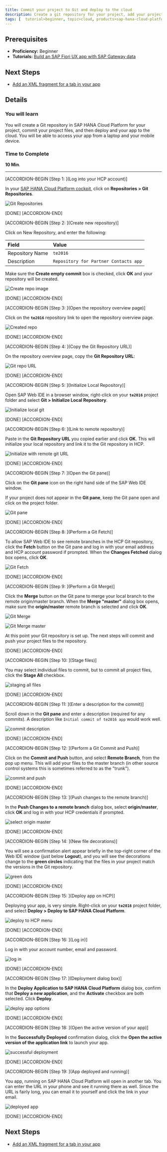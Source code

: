 ```yaml
---
title: Commit your project to Git and deploy to the cloud
description: Create a git repository for your project, add your project files and then deploy  your app on SAP HANA Cloud Platform
tags: [  tutorial>beginner, topic>cloud, products>sap-hana-cloud-platform, products>sap-web-ide ]
---
```


## Prerequisites  
 - **Proficiency:** Beginner
 - **Tutorials:** [Build an SAP Fiori UX app with SAP Gateway data](http://go.sap.com/developer/tutorials/teched-2016-4.html)

## Next Steps
 - [Add an XML fragment for a tab in your app](http://go.sap.com/developer/tutorials/teched-2016-6.html)

## Details
### You will learn  
You will create a Git repository in SAP HANA Cloud Platform for your project, commit your project files, and then deploy and your app to the cloud. You will be able to access your app from a laptop and your mobile device.

### Time to Complete
**10 Min**.

---

[ACCORDION-BEGIN [Step 1: ](Log into your HCP account)]

In your [SAP HANA Cloud Platform cockpit](https://account.hanatrial.ondemand.com/cockpit), click on **Repositories > Git Repositories**.

![Git Repositories](te-2016-5-01.png)

[DONE]
[ACCORDION-END]

[ACCORDION-BEGIN [Step 2: ](Create new repository)]

Click on New Repository, and enter the following:

Field             | Value
:---------------- | :----------------
Repository Name   | `te2016`
Description       | `Repository for Partner Contacts app`
    
Make sure the **Create empty commit** box is checked, click **OK** and your repository will be created.
    
![Create repo image](te-2016-5-02.png)

[DONE]
[ACCORDION-END]

[ACCORDION-BEGIN [Step 3: ](Open the repository overview page)]

Click on the **`te2016`** repository link to open the repository overview page.

![Created repo](te-2016-5-03.png)

[DONE]
[ACCORDION-END]

[ACCORDION-BEGIN [Step 4: ](Copy the Git Repository URL)]

On the repository overview page, copy the **Git Repository URL**:

![Git repo URL](te-2016-5-04.png)

[DONE]
[ACCORDION-END]

[ACCORDION-BEGIN [Step 5: ](Initialize Local Repository)]

Open SAP Web IDE in a browser window, right-click on your **`te2016`** project folder and select **Git > Initialize Local Repository**. 

![Initialize local git](te-2016-5-05.png)

[DONE]
[ACCORDION-END]

[ACCORDION-BEGIN [Step 6: ](Link to remote repository)]

Paste in the **Git Repository URL** you copied earlier and click **OK**. This will initialize your local repository and link it to the Git repository in HCP.

![Initialize with remote git URL](te-2016-5-06.png)

[DONE]
[ACCORDION-END]

[ACCORDION-BEGIN [Step 7: ](Open the Git pane)]

Click on the **Git pane** icon on the right hand side of the SAP Web IDE window.

If your project does not appear in the **Git pane**, keep the Git pane open and click on the project folder.

![Git pane](te-2016-5-07.png)

[DONE]
[ACCORDION-END]

[ACCORDION-BEGIN [Step 8: ](Perform a Git Fetch)]

To allow SAP Web IDE to see remote branches in the HCP Git repository, click the **Fetch** button on the Git pane and log in with your email address and HCP account password if prompted. When the **Changes Fetched** dialog box opens, click **OK**.

![Git Fetch](te-2016-5-08.png)

[DONE]
[ACCORDION-END]

[ACCORDION-BEGIN [Step 9: ](Perform a Git Merge)]

Click the **Merge** button on the Git pane to merge your local branch to the remote origin/master branch. When the **Merge "master"** dialog box opens, make sure the **origin/master** remote branch is selected and click **OK**. 

![Git Merge](te-2016-5-09.png)

![Git Merge master](te-2016-5-10.png)
    
At this point your Git repository is set up. The next steps will commit and push your project files to the repository.

[DONE]
[ACCORDION-END]

[ACCORDION-BEGIN [Step 10: ](Stage files)]

You may select individual files to commit, but to commit all project files, click the **Stage All** checkbox.

![staging all files](te-2016-5-11.png)

[DONE]
[ACCORDION-END]

[ACCORDION-BEGIN [Step 11: ](Enter a description for the commit)]

Scroll down in the **Git pane** and enter a description (required for any commits). A description like `Initial commit of te2016 app` would work well.

![commit description](te-2016-5-12.png)

[DONE]
[ACCORDION-END]

[ACCORDION-BEGIN [Step 12: ](Perform a Git Commit and Push)]

Click on the **Commit and Push** button, and select **Remote Branch**, from the pop up menu. This will add your files to the master branch (in other source control systems this is sometimes referred to as the "trunk").

![commit and push](te-2016-5-13.png)

[DONE]
[ACCORDION-END]

[ACCORDION-BEGIN [Step 13: ](Push changes to the remote branch)]

In the **Push Changes to a remote branch** dialog box, select **origin/master**, click **OK** and log in with your HCP credentials if prompted.

![select origin master](te-2016-5-14.png)

[DONE]
[ACCORDION-END]

[ACCORDION-BEGIN [Step 14: ](New file decorations)]

You will see a confirmation alert appear briefly in the top-right corner of the Web IDE window (just below **Logout**), and you will see the decorations change to the **green circles** indicating that the files in your project match the versions in the Git repository.

![green dots](te-2016-5-15.png)


[DONE]
[ACCORDION-END]

[ACCORDION-BEGIN [Step 15: ](Deploy app on HCP)]

Deploying your app, is very simple. Right-click on your **`te2016`** project folder, and select **Deploy > Deploy to SAP HANA Cloud Platform**.

![deploy to HCP menu](te-2016-5-16.png)

[DONE]
[ACCORDION-END]

[ACCORDION-BEGIN [Step 16: ](Log in)]

Log in with your account number, email and password.

![log in](te-2016-5-17.png)

[DONE]
[ACCORDION-END]

[ACCORDION-BEGIN [Step 17: ](Deployment dialog box)]

In the **Deploy Application to SAP HANA Cloud Platform** dialog box, confirm that **Deploy a new application**, and the **Activate** checkbox are both selected. Click **Deploy**.

![deploy app options](te-2016-5-18.png)

[DONE]
[ACCORDION-END]

[ACCORDION-BEGIN [Step 18: ](Open the active version of your app)]

In the **Successfully Deployed** confirmation dialog, click the **Open the active version of the application link** to launch your app. 
 
![successful deployment](te-2016-5-19.png)
    
[DONE]
[ACCORDION-END]

[ACCORDION-BEGIN [Step 19: ](App deployed and running)]

You app, running on SAP HANA Cloud Platform will open in another tab. You can enter the URL in your phone and see it running there as well. Since the URL is fairly long, you can email it to yourself and click the link in your email. 

![deployed app](te-2016-5-20.png)

[DONE]
[ACCORDION-END]

## Next Steps
 - [Add an XML fragment for a tab in your app](http://go.sap.com/developer/tutorials/teched-2016-6.html)
